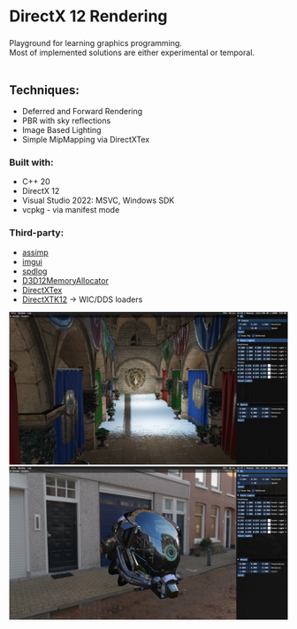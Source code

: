 # DirectX 12 Rendering

###
Playground for learning graphics programming.<br/>
Most of implemented solutions are either experimental or temporal.<br/>
<br/>
## Techniques: ##
- Deferred and Forward Rendering
- PBR with sky reflections
- Image Based Lighting
- Simple MipMapping via DirectXTex

### Built with: ###
<ul>
<li> C++ 20 </li>
<li> DirectX 12 </li>
<li> Visual Studio 2022: MSVC, Windows SDK </li>
<li> vcpkg - via manifest mode </li>
</ul>

### Third-party: ###
- [assimp](https://github.com/assimp/assimp)
- [imgui](https://github.com/ocornut/imgui)
- [spdlog](https://github.com/gabime/spdlog)
- [D3D12MemoryAllocator](https://github.com/GPUOpen-LibrariesAndSDKs/D3D12MemoryAllocator)
- [DirectXTex](https://github.com/microsoft/DirectXTex)
- [DirectXTK12](https://github.com/microsoft/DirectXTK12) -> WIC/DDS loaders


![Screenshot](screenshots/deferred_sponza_ibl.png)
![Screenshot](screenshots/deferred_helmet_ibl.png)
